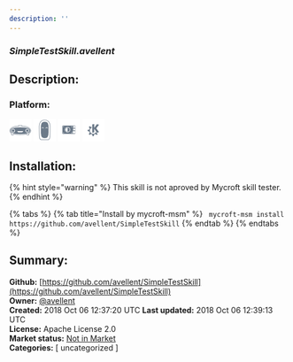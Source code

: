 ```yaml
---
description: ''
---
```


### _SimpleTestSkill.avellent_  
## Description:  
  
  
  
### Platform:  
 ![Mark I](../.gitbook/assets/mark-1-icon.png)  ![Mark II](../.gitbook/assets/mark-2-icon.png)  ![Picroft](../.gitbook/assets/picroft-icon.png)  ![plasmoid](../.gitbook/assets/kde.png)   
## Installation:  
{% hint style="warning" %}
This skill is not aproved by Mycroft skill tester.
{% endhint %}
    
{% tabs %}
{% tab title="Install by mycroft-msm" %}
``` mycroft-msm install https://github.com/avellent/SimpleTestSkill```
{% endtab %}
  {% endtabs %}
    
## Summary:  
**Github:** [https://github.com/avellent/SimpleTestSkill](https://github.com/avellent/SimpleTestSkill)  
**Owner:** [@avellent](https://github.com/avellent)  
**Created:** 2018 Oct 06 12:37:20 UTC  **Last updated:** 2018 Oct 06 12:39:13 UTC  
**License:** Apache License 2.0  
**Market status:** [Not in Market](https://market.mycroft.ai/skill/)  
**Categories:** [ uncategorized ]   
